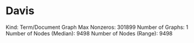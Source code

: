 # Davis

Kind: Term/Document Graph
Max Nonzeros: 301899
Number of Graphs: 1
Number of Nodes (Median): 9498
Number of Nodes (Range): 9498